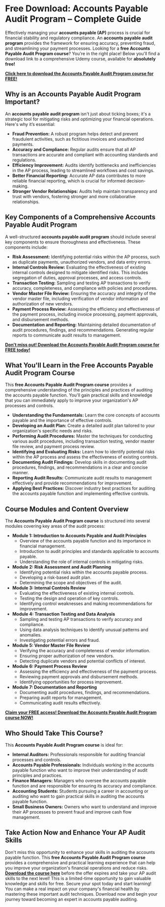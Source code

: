 # Free Download: Accounts Payable Audit Program – Complete Guide

Effectively managing your **accounts payable (AP)** process is crucial for financial stability and regulatory compliance. An **accounts payable audit program** provides the framework for ensuring accuracy, preventing fraud, and streamlining your payment processes. Looking for a **free Accounts Payable Audit Program course**? You're in the right place! Below you'll find a download link to a comprehensive Udemy course, available for **absolutely free!**

[**Click here to download the Accounts Payable Audit Program course for FREE!**](https://udemywork.com/accounts-payable-audit-program)

## Why is an Accounts Payable Audit Program Important?

An **accounts payable audit program** isn't just about ticking boxes; it's a strategic tool for mitigating risks and optimizing your financial operations. Here's why it’s essential:

*   **Fraud Prevention:** A robust program helps detect and prevent fraudulent activities, such as fictitious invoices and unauthorized payments.
*   **Accuracy and Compliance:** Regular audits ensure that all AP transactions are accurate and compliant with accounting standards and regulations.
*   **Efficiency Improvement:** Audits identify bottlenecks and inefficiencies in the AP process, leading to streamlined workflows and cost savings.
*   **Better Financial Reporting:** Accurate AP data contributes to more reliable financial reporting, which is crucial for informed decision-making.
*   **Stronger Vendor Relationships:** Audits help maintain transparency and trust with vendors, fostering stronger and more collaborative relationships.

## Key Components of a Comprehensive Accounts Payable Audit Program

A well-structured **accounts payable audit program** should include several key components to ensure thoroughness and effectiveness. These components include:

*   **Risk Assessment:** Identifying potential risks within the AP process, such as duplicate payments, unauthorized vendors, and data entry errors.
*   **Internal Controls Review:** Evaluating the effectiveness of existing internal controls designed to mitigate identified risks. This includes segregation of duties, approval processes, and access controls.
*   **Transaction Testing:** Sampling and testing AP transactions to verify accuracy, completeness, and compliance with policies and procedures.
*   **Vendor Master File Review:** Ensuring the accuracy and integrity of the vendor master file, including verification of vendor information and authorization of new vendors.
*   **Payment Process Review:** Assessing the efficiency and effectiveness of the payment process, including invoice processing, payment approvals, and disbursement methods.
*   **Documentation and Reporting:** Maintaining detailed documentation of audit procedures, findings, and recommendations. Generating regular reports to communicate audit results to management.

[**Don't miss out! Download the Accounts Payable Audit Program course for FREE today!**](https://udemywork.com/accounts-payable-audit-program)

## What You'll Learn in the Free Accounts Payable Audit Program Course

This **free Accounts Payable Audit Program course** provides a comprehensive understanding of the principles and practices of auditing the accounts payable function. You'll gain practical skills and knowledge that you can immediately apply to improve your organization's AP processes and controls.

*   **Understanding the Fundamentals:** Learn the core concepts of accounts payable and the importance of effective controls.
*   **Developing an Audit Plan:** Create a detailed audit plan tailored to your organization's specific needs and risks.
*   **Performing Audit Procedures:** Master the techniques for conducting various audit procedures, including transaction testing, vendor master file review, and payment process review.
*   **Identifying and Evaluating Risks:** Learn how to identify potential risks within the AP process and assess the effectiveness of existing controls.
*   **Documenting Audit Findings:** Develop skills in documenting audit procedures, findings, and recommendations in a clear and concise manner.
*   **Reporting Audit Results:** Communicate audit results to management effectively and provide recommendations for improvement.
*   **Applying Best Practices:** Discover industry best practices for auditing the accounts payable function and implementing effective controls.

## Course Modules and Content Overview

The **Accounts Payable Audit Program course** is structured into several modules covering key areas of the audit process:

*   **Module 1: Introduction to Accounts Payable and Audit Principles**
    *   Overview of the accounts payable function and its importance in financial management.
    *   Introduction to audit principles and standards applicable to accounts payable.
    *   Understanding the role of internal controls in mitigating risks.
*   **Module 2: Risk Assessment and Audit Planning**
    *   Identifying potential risks within the accounts payable process.
    *   Developing a risk-based audit plan.
    *   Determining the scope and objectives of the audit.
*   **Module 3: Internal Controls Review**
    *   Evaluating the effectiveness of existing internal controls.
    *   Testing the design and operation of key controls.
    *   Identifying control weaknesses and making recommendations for improvement.
*   **Module 4: Transaction Testing and Data Analysis**
    *   Sampling and testing AP transactions to verify accuracy and compliance.
    *   Using data analysis techniques to identify unusual patterns and anomalies.
    *   Investigating potential errors and fraud.
*   **Module 5: Vendor Master File Review**
    *   Verifying the accuracy and completeness of vendor information.
    *   Ensuring proper authorization of new vendors.
    *   Detecting duplicate vendors and potential conflicts of interest.
*   **Module 6: Payment Process Review**
    *   Assessing the efficiency and effectiveness of the payment process.
    *   Reviewing payment approvals and disbursement methods.
    *   Identifying opportunities for process improvement.
*   **Module 7: Documentation and Reporting**
    *   Documenting audit procedures, findings, and recommendations.
    *   Preparing audit reports for management.
    *   Communicating audit results effectively.

[**Claim your FREE access! Download the Accounts Payable Audit Program course NOW!**](https://udemywork.com/accounts-payable-audit-program)

## Who Should Take This Course?

This **Accounts Payable Audit Program course** is ideal for:

*   **Internal Auditors:** Professionals responsible for auditing financial processes and controls.
*   **Accounts Payable Professionals:** Individuals working in the accounts payable function who want to improve their understanding of audit principles and practices.
*   **Finance Managers:** Managers who oversee the accounts payable function and are responsible for ensuring its accuracy and compliance.
*   **Accounting Students:** Students pursuing a career in accounting or auditing who want to gain practical skills in auditing the accounts payable function.
*   **Small Business Owners:** Owners who want to understand and improve their AP processes to prevent fraud and improve cash flow management.

## Take Action Now and Enhance Your AP Audit Skills

Don't miss this opportunity to enhance your skills in auditing the accounts payable function. This **free Accounts Payable Audit Program course** provides a comprehensive and practical learning experience that can help you improve your organization's financial operations and reduce risks. **[Download the course here](https://udemywork.com/accounts-payable-audit-program)** before the offer expires and take your AP audit skills to the next level! This is a limited-time opportunity to gain valuable knowledge and skills for free. Secure your spot today and start learning! You can make a real impact on your company's financial health by mastering these important audit techniques. Download now and begin your journey toward becoming an expert in accounts payable auditing.
